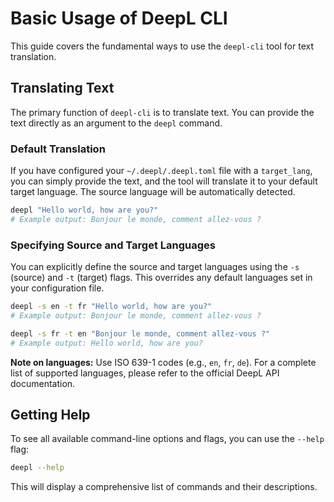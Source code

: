 # Basic Usage of DeepL CLI

This guide covers the fundamental ways to use the `deepl-cli` tool for text translation.

## Translating Text

The primary function of `deepl-cli` is to translate text. You can provide the text directly as an argument to the `deepl` command.

### Default Translation

If you have configured your `~/.deepl/.deepl.toml` file with a `target_lang`, you can simply provide the text, and the tool will translate it to your default target language. The source language will be automatically detected.

```bash
deepl "Hello world, how are you?"
# Example output: Bonjour le monde, comment allez-vous ?
```

### Specifying Source and Target Languages

You can explicitly define the source and target languages using the `-s` (source) and `-t` (target) flags. This overrides any default languages set in your configuration file.

```bash
deepl -s en -t fr "Hello world, how are you?"
# Example output: Bonjour le monde, comment allez-vous ?

deepl -s fr -t en "Bonjour le monde, comment allez-vous ?"
# Example output: Hello world, how are you?
```

**Note on languages:** Use ISO 639-1 codes (e.g., `en`, `fr`, `de`). For a complete list of supported languages, please refer to the official DeepL API documentation.

## Getting Help

To see all available command-line options and flags, you can use the `--help` flag:

```bash
deepl --help
```

This will display a comprehensive list of commands and their descriptions.
